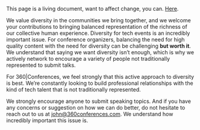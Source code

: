 This page is a living document, want to affect change, you can. [Here](https://github.com/jwilker/360idevdocs).

We value diversity in the communities we bring together, and we welcome your contributions to bringing balanced representation of the richness of our collective human experience.   Diversity for tech events is an incredibly important issue. For conference organizers, balancing the need for high quality content with the need for diversity can be challenging __but worth it__. We understand that saying we want diversity isn’t enough, which is why we actively network to encourage a variety of people not traditionally represented to submit talks.

For 360|Conferences, we feel strongly that this active approach to diversity is best. We’re constantly looking to build professional relationships with the kind of tech talent that is not traditionally represented. 

We strongly encourage anyone to submit speaking topics. And if you have any concerns or suggestion on how we can do better, do not hesitate to reach out to us at john@360conferences.com. We understand how incredibly important this issue is.

